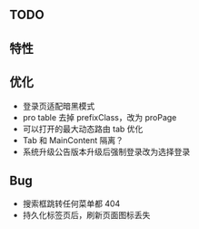 ## TODO

## 特性

## 优化

- 登录页适配暗黑模式
- pro table 去掉 prefixClass，改为 proPage
- 可以打开的最大动态路由 tab 优化
- Tab 和 MainContent 隔离？
- 系统升级公告版本升级后强制登录改为选择登录

## Bug

- 搜索框跳转任何菜单都 404
- 持久化标签页后，刷新页面图标丢失
